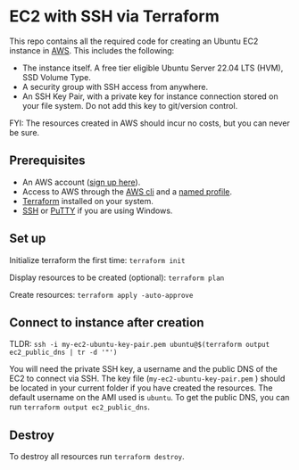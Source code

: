 # EC2 with SSH via Terraform

This repo contains all the required code for creating an Ubuntu EC2 instance in [AWS](https://aws.amazon.com/). This includes the following:

* The instance itself. A free tier eligible Ubuntu Server 22.04 LTS (HVM), SSD Volume Type.
* A security group with SSH access from anywhere.
* An SSH Key Pair, with a private key for instance connection stored on your file system. Do not add this key to git/version control.

FYI: The resources created in AWS should incur no costs, but you can never be sure.

## Prerequisites
* An AWS account ([sign up here](https://portal.aws.amazon.com/billing/signup#/start/email)).
* Access to AWS through the [AWS cli](https://aws.amazon.com/cli/) and a [named profile](https://docs.aws.amazon.com/cli/latest/userguide/cli-configure-profiles.html#cli-configure-profiles-create).
* [Terraform](https://www.terraform.io/) installed on your system.
* [SSH](https://www.openssh.com/) or [PuTTY](https://www.putty.org/) if you are using Windows.

## Set up

Initialize terraform the first time: `terraform init`

Display resources to be created (optional): `terraform plan`

Create resources: `terraform apply -auto-approve`

## Connect to instance after creation

TLDR: `ssh -i my-ec2-ubuntu-key-pair.pem ubuntu@$(terraform output ec2_public_dns | tr -d '"')`

You will need the private SSH key, a username and the public DNS of the EC2 to connect via SSH. The key file (`my-ec2-ubuntu-key-pair.pem` ) should be located in your current folder if you have created the resources. The default username on the AMI used is `ubuntu`. To get the public DNS, you can run `terraform output ec2_public_dns`.

## Destroy

To destroy all resources run `terraform destroy`.
